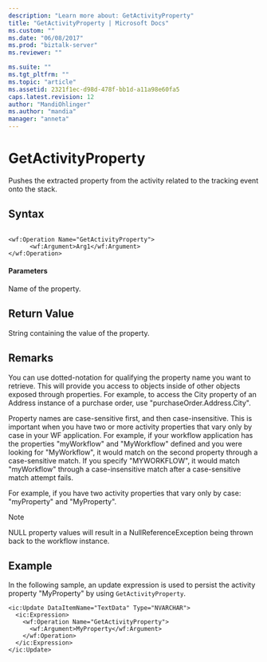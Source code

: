 ```yaml
---
description: "Learn more about: GetActivityProperty"
title: "GetActivityProperty | Microsoft Docs"
ms.custom: ""
ms.date: "06/08/2017"
ms.prod: "biztalk-server"
ms.reviewer: ""

ms.suite: ""
ms.tgt_pltfrm: ""
ms.topic: "article"
ms.assetid: 2321f1ec-d98d-478f-bb1d-a11a98e60fa5
caps.latest.revision: 12
author: "MandiOhlinger"
ms.author: "mandia"
manager: "anneta"
---
```

# GetActivityProperty
Pushes the extracted property from the activity related to the tracking event onto the stack.  
  
## Syntax  
  
```  
  
<wf:Operation Name="GetActivityProperty">  
      <wf:Argument>Arg1</wf:Argument>  
</wf:Operation>  
```  
  
#### Parameters  
 Name of the property.  
  
## Return Value  
 String containing the value of the property.  
  
## Remarks  
 You can use dotted-notation for qualifying the property name you want to retrieve. This will provide you access to objects inside of other objects exposed through properties. For example, to access the City property of an Address instance of a purchase order, use "purchaseOrder.Address.City".  
  
 Property names are case-sensitive first, and then case-insensitive. This is important when you have two or more activity properties that vary only by case in your WF application. For example, if your workflow application has the properties "myWorkflow" and "MyWorkflow" defined and you were looking for "MyWorkflow", it would match on the second property through a case-sensitive match. If you specify "MYWORKFLOW", it would match "myWorkflow" through a case-insensitive match after a case-sensitive match attempt fails.  
  
 For example, if you have two activity properties that vary only by case: "myProperty" and "MyProperty".  
  
> [!NOTE]
>  NULL property values will result in a NullReferenceException being thrown back to the workflow instance.  
  
## Example  
 In the following sample, an update expression is used to persist the activity property "MyProperty" by using `GetActivityProperty`.  
  
```  
<ic:Update DataItemName="TextData" Type="NVARCHAR">  
  <ic:Expression>  
    <wf:Operation Name="GetActivityProperty">  
      <wf:Argument>MyProperty</wf:Argument>  
    </wf:Operation>  
  </ic:Expression>  
</ic:Update>  
```
